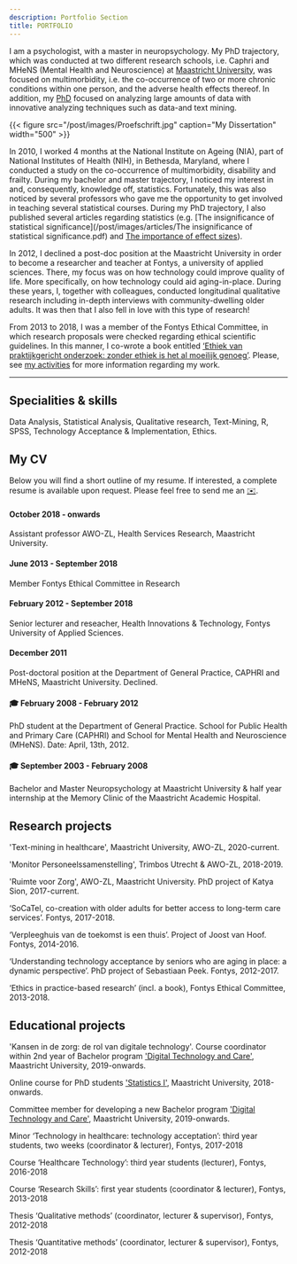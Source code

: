 ```yaml
---
description: Portfolio Section
title: PORTFOLIO
---
```


I am a psychologist, with a master in neuropsychology. My PhD trajectory, which was conducted at two different research schools, i.e. Caphri and MHeNS (Mental Health and Neuroscience) at [Maastricht University](https://www.maastrichtuniversity.nl/nl>), was focused on multimorbidity, i.e. the co-occurrence of two or more chronic conditions within one person, and the adverse health effects thereof. In addition, my [PhD](/post/images/articles/Multimorbidity_in_general_practice_adverse_health_.pdf) focused on analyzing large amounts of data with innovative analyzing techniques such as data-and text mining.

{{< figure src="/post/images/Proefschrift.jpg" caption="My Dissertation" width="500" >}}

In 2010, I worked 4 months at the National Institute on Ageing (NIA), part of National Institutes of Health (NIH), in Bethesda, Maryland, where I conducted a study on the co-occurrence of multimorbidity, disability and frailty. During my bachelor and master trajectory, I noticed my interest in and, consequently, knowledge off, statistics. Fortunately, this was also noticed by several professors who gave me the opportunity to get involved in teaching several statistical courses. During my PhD trajectory, I also published several articles regarding statistics (e.g. [The insignificance of statistical significance](/post/images/articles/The insignificance of statistical significance.pdf) and [The importance of effect sizes](https://www.tandfonline.com/doi/full/10.3109/13814788.2013.818655)).

In 2012, I declined a post-doc position at the Maastricht University in order to become a researcher and teacher at Fontys, a university of applied sciences. There, my focus was on how technology could improve quality of life. More specifically, on how technology could aid aging-in-place. During these years, I, together with colleagues, conducted longitudinal qualitative research including in-depth interviews with community-dwelling older adults. It was then that I also fell in love with this type of research!

From 2013 to 2018, I was a member of the Fontys Ethical Committee, in which research proposals were checked regarding ethical scientific guidelines. In this manner, I co-wrote a book entitled [‘Ethiek van praktijkgericht onderzoek: zonder ethiek is het al moeilijk genoeg’](https://www.libris.nl/boek/?authortitle=eveline-wouters-sil-aarts/ethiek-van-praktijkgericht-onderzoek--9789036817516/). Please, see [my activities](https://silaarts.netlify.com/post/) for more information regarding my work.


---


## Specialities & skills
Data Analysis, Statistical Analysis, Qualitative research, Text-Mining, R, SPSS, Technology Acceptance & Implementation, Ethics.

## My CV
Below you will find a short outline of my resume. If interested, a complete resume is available upon request. Please feel free to send me an [✉️](mailto:s.aarts@maastrichtuniversity.nl). 

#### October 2018 - onwards
Assistant professor AWO-ZL, Health Services Research, Maastricht University.

#### June 2013 - September 2018
Member Fontys Ethical Committee in Research

#### February 2012 - September 2018
Senior lecturer and reseacher, Health Innovations & Technology, Fontys University of Applied Sciences.

#### December 2011
Post-doctoral position at the Department of General Practice, CAPHRI and MHeNS, Maastricht University. Declined.

#### 🎓 February 2008 - February 2012
PhD student at the Department of General Practice. School for Public Health and Primary Care (CAPHRI) and School for Mental Health and Neuroscience (MHeNS). Date: April, 13th, 2012.

#### 🎓 September 2003 - February 2008
Bachelor and Master Neuropsychology at Maastricht University & half year internship at the Memory Clinic of the Maastricht Academic Hospital.

## Research projects
'Text-mining in healthcare', Maastricht University, AWO-ZL, 2020-current.

'Monitor Personeelssamenstelling', Trimbos Utrecht & AWO-ZL, 2018-2019.

'Ruimte voor Zorg', AWO-ZL, Maastricht University. PhD project of Katya Sion, 2017-current.

‘SoCaTel, co-creation with older adults for better access to long-term care services’. Fontys, 2017-2018.

‘Verpleeghuis van de toekomst is een thuis’. Project of Joost van Hoof. Fontys, 2014-2016.

‘Understanding technology acceptance by seniors who are aging in place: a dynamic perspective’. PhD project of Sebastiaan Peek. Fontys, 2012-2017.

‘Ethics in practice-based research’ (incl. a book), Fontys Ethical Committee, 2013-2018.

## Educational projects
'Kansen in de zorg: de rol van digitale technology'. Course coordinator within 2nd year of Bachelor program ['Digital Technology and Care'](<https://www.maastrichtuniversity.nl/education/bachelor/bachelor-health-sciences/specialisations>), Maastricht University, 2019-onwards. 

Online course for PhD students ['Statistics I'](https://www.maastrichtuniversity.nl/education/course/your-first-steps-statistics),  Maastricht University, 2018-onwards.

Committee member for developing a new Bachelor program ['Digital Technology and Care'](<https://www.maastrichtuniversity.nl/education/bachelor/bachelor-health-sciences/specialisations>), Maastricht University, 2019-onwards.

Minor ‘Technology in healthcare: technology acceptation’: third year students, two weeks (coordinator & lecturer), Fontys, 2017-2018

Course ‘Healthcare Technology’: third year students (lecturer), Fontys, 2016-2018

Course ‘Research Skills’: first year students (coordinator & lecturer), Fontys, 2013-2018

Thesis ‘Qualitative methods’ (coordinator, lecturer & supervisor), Fontys, 2012-2018

Thesis ‘Quantitative methods’ (coordinator, lecturer & supervisor), Fontys, 2012-2018
